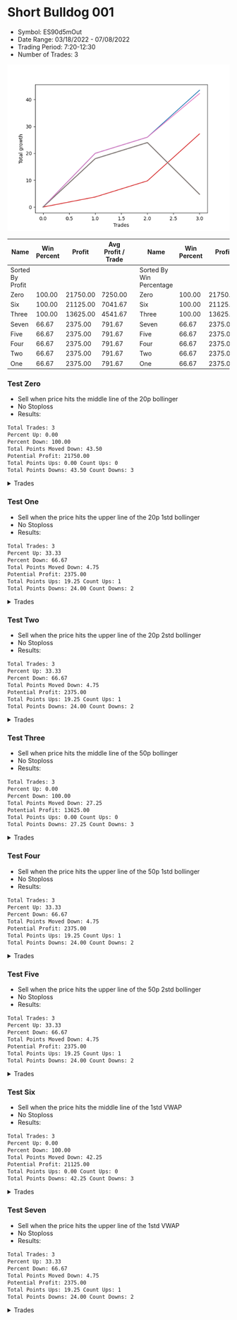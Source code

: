 # Short Bulldog 001 
- Symbol: ES90d5mOut
- Date Range: 03/18/2022 - 07/08/2022
- Trading Period: 7:20-12:30
- Number of Trades: 3

![Plot](ShortBulldog001ES90d5mOut.png)

| Name | Win Percent | Profit | Avg Profit / Trade |     | Name | Win Percent | Profit | Avg Profit / Trade |
| ---- | ----------- | ------ | ------------------ | --- | ---- | ----------- | ------ | ------------------ |
| Sorted By <br> Profit | | | | | Sorted By <br> Win Percentage ||||
| Zero | 100.00 | 21750.00 | 7250.00 |     | Zero | 100.00 | 21750.00 | 7250.00 |
| Six | 100.00 | 21125.00 | 7041.67 |     | Six | 100.00 | 21125.00 | 7041.67 |
| Three | 100.00 | 13625.00 | 4541.67 |     | Three | 100.00 | 13625.00 | 4541.67 |
| Seven | 66.67 | 2375.00 | 791.67 |     | Seven | 66.67 | 2375.00 | 791.67 |
| Five | 66.67 | 2375.00 | 791.67 |     | Five | 66.67 | 2375.00 | 791.67 |
| Four | 66.67 | 2375.00 | 791.67 |     | Four | 66.67 | 2375.00 | 791.67 |
| Two | 66.67 | 2375.00 | 791.67 |     | Two | 66.67 | 2375.00 | 791.67 |
| One | 66.67 | 2375.00 | 791.67 |     | One | 66.67 | 2375.00 | 791.67 |

### Test Zero
* Sell when price hits the middle line of the 20p bollinger
* No Stoploss
* Results:
```
Total Trades: 3
Percent Up: 0.00
Percent Down: 100.00
Total Points Moved Down: 43.50
Potential Profit: 21750.00
Total Points Ups: 0.00 Count Ups: 0
Total Points Downs: 43.50 Count Downs: 3
```

<details><summary>Trades</summary>

<code>In: 2022-05-24 09:20:00		Out: 2022-05-24 09:36:45		Total Position Time: 16:45		Total Move Down: 20.00		Total to Date: 20.00</code> <br />
<code>In: 2022-06-15 11:05:00		Out: 2022-06-15 11:06:10		Total Position Time: 01:10		Total Move Down: 6.00		Total to Date: 26.00</code> <br />
<code>In: 2022-06-15 11:55:00		Out: 2022-06-15 11:58:05		Total Position Time: 03:05		Total Move Down: 17.50		Total to Date: 43.50</code> <br />


</details>

### Test One
* Sell when the price hits the upper line of the 20p 1std bollinger
* No Stoploss
* Results:
```
Total Trades: 3
Percent Up: 33.33
Percent Down: 66.67
Total Points Moved Down: 4.75
Potential Profit: 2375.00
Total Points Ups: 19.25 Count Ups: 1
Total Points Downs: 24.00 Count Downs: 2
```

<details><summary>Trades</summary>

<code>In: 2022-05-24 09:20:00		Out: 2022-05-24 09:50:55		Total Position Time: 30:55		Total Move Down: 18.00		Total to Date: 18.00</code> <br />
<code>In: 2022-06-15 11:05:00		Out: 2022-06-15 11:06:10		Total Position Time: 01:10		Total Move Down: 6.00		Total to Date: 24.00</code> <br />
<code>In: 2022-06-15 11:55:00		Out: 2022-06-15 12:25:55		Total Position Time: 30:55		Total Move Down: -19.25		Total to Date: 4.75</code> <br />


</details>

### Test Two
* Sell when the price hits the upper line of the 20p 2std bollinger
* No Stoploss
* Results:
```
Total Trades: 3
Percent Up: 33.33
Percent Down: 66.67
Total Points Moved Down: 4.75
Potential Profit: 2375.00
Total Points Ups: 19.25 Count Ups: 1
Total Points Downs: 24.00 Count Downs: 2
```

<details><summary>Trades</summary>

<code>In: 2022-05-24 09:20:00		Out: 2022-05-24 09:50:55		Total Position Time: 30:55		Total Move Down: 18.00		Total to Date: 18.00</code> <br />
<code>In: 2022-06-15 11:05:00		Out: 2022-06-15 11:06:10		Total Position Time: 01:10		Total Move Down: 6.00		Total to Date: 24.00</code> <br />
<code>In: 2022-06-15 11:55:00		Out: 2022-06-15 12:25:55		Total Position Time: 30:55		Total Move Down: -19.25		Total to Date: 4.75</code> <br />


</details>

### Test Three
* Sell when price hits the middle line of the 50p bollinger
* No Stoploss
* Results:
```
Total Trades: 3
Percent Up: 0.00
Percent Down: 100.00
Total Points Moved Down: 27.25
Potential Profit: 13625.00
Total Points Ups: 0.00 Count Ups: 0
Total Points Downs: 27.25 Count Downs: 3
```

<details><summary>Trades</summary>

<code>In: 2022-05-24 09:20:00		Out: 2022-05-24 09:21:10		Total Position Time: 01:10		Total Move Down: 3.75		Total to Date: 3.75</code> <br />
<code>In: 2022-06-15 11:05:00		Out: 2022-06-15 11:06:10		Total Position Time: 01:10		Total Move Down: 6.00		Total to Date: 9.75</code> <br />
<code>In: 2022-06-15 11:55:00		Out: 2022-06-15 11:58:05		Total Position Time: 03:05		Total Move Down: 17.50		Total to Date: 27.25</code> <br />


</details>

### Test Four
* Sell when the price hits the upper line of the 50p 1std bollinger
* No Stoploss
* Results:
```
Total Trades: 3
Percent Up: 33.33
Percent Down: 66.67
Total Points Moved Down: 4.75
Potential Profit: 2375.00
Total Points Ups: 19.25 Count Ups: 1
Total Points Downs: 24.00 Count Downs: 2
```

<details><summary>Trades</summary>

<code>In: 2022-05-24 09:20:00		Out: 2022-05-24 09:50:55		Total Position Time: 30:55		Total Move Down: 18.00		Total to Date: 18.00</code> <br />
<code>In: 2022-06-15 11:05:00		Out: 2022-06-15 11:06:10		Total Position Time: 01:10		Total Move Down: 6.00		Total to Date: 24.00</code> <br />
<code>In: 2022-06-15 11:55:00		Out: 2022-06-15 12:25:55		Total Position Time: 30:55		Total Move Down: -19.25		Total to Date: 4.75</code> <br />


</details>

### Test Five
* Sell when the price hits the upper line of the 50p 2std bollinger
* No Stoploss
* Results:
```
Total Trades: 3
Percent Up: 33.33
Percent Down: 66.67
Total Points Moved Down: 4.75
Potential Profit: 2375.00
Total Points Ups: 19.25 Count Ups: 1
Total Points Downs: 24.00 Count Downs: 2
```

<details><summary>Trades</summary>

<code>In: 2022-05-24 09:20:00		Out: 2022-05-24 09:50:55		Total Position Time: 30:55		Total Move Down: 18.00		Total to Date: 18.00</code> <br />
<code>In: 2022-06-15 11:05:00		Out: 2022-06-15 11:06:10		Total Position Time: 01:10		Total Move Down: 6.00		Total to Date: 24.00</code> <br />
<code>In: 2022-06-15 11:55:00		Out: 2022-06-15 12:25:55		Total Position Time: 30:55		Total Move Down: -19.25		Total to Date: 4.75</code> <br />


</details>

### Test Six
* Sell when the price hits the middle line of the 1std VWAP
* No Stoploss
* Results:
```
Total Trades: 3
Percent Up: 0.00
Percent Down: 100.00
Total Points Moved Down: 42.25
Potential Profit: 21125.00
Total Points Ups: 0.00 Count Ups: 0
Total Points Downs: 42.25 Count Downs: 3
```

<details><summary>Trades</summary>

<code>In: 2022-05-24 09:20:00		Out: 2022-05-24 09:36:45		Total Position Time: 16:45		Total Move Down: 20.00		Total to Date: 20.00</code> <br />
<code>In: 2022-06-15 11:05:00		Out: 2022-06-15 11:06:10		Total Position Time: 01:10		Total Move Down: 6.00		Total to Date: 26.00</code> <br />
<code>In: 2022-06-15 11:55:00		Out: 2022-06-15 11:57:55		Total Position Time: 02:55		Total Move Down: 16.25		Total to Date: 42.25</code> <br />


</details>

### Test Seven
* Sell when the price hits the upper line of the 1std VWAP
* No Stoploss
* Results:
```
Total Trades: 3
Percent Up: 33.33
Percent Down: 66.67
Total Points Moved Down: 4.75
Potential Profit: 2375.00
Total Points Ups: 19.25 Count Ups: 1
Total Points Downs: 24.00 Count Downs: 2
```

<details><summary>Trades</summary>

<code>In: 2022-05-24 09:20:00		Out: 2022-05-24 09:50:55		Total Position Time: 30:55		Total Move Down: 18.00		Total to Date: 18.00</code> <br />
<code>In: 2022-06-15 11:05:00		Out: 2022-06-15 11:06:10		Total Position Time: 01:10		Total Move Down: 6.00		Total to Date: 24.00</code> <br />
<code>In: 2022-06-15 11:55:00		Out: 2022-06-15 12:25:55		Total Position Time: 30:55		Total Move Down: -19.25		Total to Date: 4.75</code> <br />


</details>